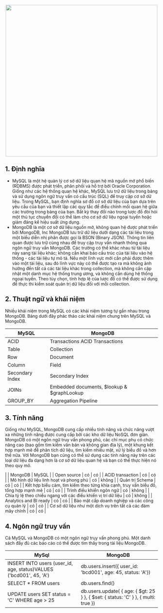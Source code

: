 <p align="center">
  <img src="https://user-images.githubusercontent.com/111716161/190942151-27119286-e9bc-44be-b864-81b0f0b286e6.png" width=500/>
</p>

## 1. Định nghĩa

- MySQL là một hệ quản lý cơ sở dữ liệu quan hệ mã nguồn mở phổ biến (RDBMS) được phát triển, phân phối và hỗ trợ bởi Oracle Corporation. Giống như các hệ thống quan hệ khác, MySQL lưu trữ dữ liệu trong bảng và sử dụng ngôn ngữ truy vấn có cấu trúc (SQL) để truy cập cơ sở dữ liệu. Trong MySQL, bạn định nghĩa sơ đồ cơ sở dữ liệu của bạn dựa trên yêu cầu của bạn và thiết lập các quy tắc để điều chỉnh mối quan hệ giữa các trường trong bảng của bạn. Bất kỳ thay đổi nào trong lược đồ đòi hỏi một thủ tục chuyển đổi có thể làm cho cơ sở dữ liệu ngoại tuyến hoặc giảm đáng kể hiệu suất ứng dụng. 
- MongoDB là một cơ sở dữ liệu nguồn mở, không quan hệ được phát triển bởi MongoDB, Inc MongoDB lưu trữ dữ liệu dưới dạng các tài liệu trong một biểu diễn nhị phân được gọi là BSON (Binary JSON). Thông tin liên quan được lưu trữ cùng nhau để truy cập truy vấn nhanh thông qua ngôn ngữ truy vấn MongoDB. Các trường có thể khác nhau từ tài liệu này sang tài liệu khác; không cần khai báo cấu trúc của tài liệu vào hệ thống - các tài liệu tự mô tả. Nếu một lĩnh vực mới cần phải được thêm vào một tài liệu, sau đó lĩnh vực này có thể được tạo ra mà không ảnh hưởng đến tất cả các tài liệu khác trong collection, mà không cần cập nhật một danh mục hệ thống trung ương, và không cần dùng hệ thống ngoại tuyến. Theo tùy chọn, tính hợp lệ của lược đồ có thể được sử dụng để thực thi kiểm soát quản trị dữ liệu đối với mỗi collection.

## 2. Thuật ngữ và khái niệm

Nhiều khái niệm trong MySQL có các khái niệm tương tự gần nhau trong MongoDB. Bảng dưới đây phác thảo các khái niệm chung trên MySQL và MongoDB.

| MySQL	| MongoDB |
|---|---|
| ACID | Transactions	ACID Transactions |
| Table	| Collection |
| Row	| Document |
| Column	| Field |
| Secondary Index |	Secondary Index | 
| JOINs	| Embedded documents, $lookup & $graphLookup |
| GROUP_BY	| Aggregation Pipeline |

## 3. Tính năng

Giống như MySQL, MongoDB cung cấp nhiều tính năng và chức năng vượt xa những tính năng được cung cấp bởi các kho dữ liệu NoSQL đơn giản. MongoDB có một ngôn ngữ truy vấn phong phú, các chỉ mục phụ có chức năng cao (bao gồm tìm kiếm văn bản và không gian địa lý), một khung kết hợp mạnh mẽ để phân tích dữ liệu, tìm kiếm nhiều mặt, xử lý biểu đồ và hơn thế nữa. Với MongoDB bạn cũng có thể sử dụng các tính năng này trên các loại dữ liệu đa dạng hơn là cơ sở dữ liệu quan hệ và bạn có thể thực hiện nó theo quy mô.

| | MongoDB | MySQL |
| Open source | có | có |
| ACID transaction | có | có |
| Mô hình dữ liệu linh hoạt và phong phú | có | không |
| Quản trị Schema | có | có |
| Kết hợp biểu cảm, tìm kiếm theo từng khía cạnh, truy vấn biểu đồ, tổng hợp mạnh mẽ | có | có |
| Trình điều khiển ngôn ngữ | có | không |
| Chia tỷ lệ theo chiều ngang với các điều khiển vị trí dữ liệu | có | không |
| Analytics and BI ready | có | có |
| Bảo mật cấp doanh nghiệp và các công cụ quản lý | có | có |
| Cơ sở dữ liệu như một dịch vụ trên tất cả các đám mây chính | có | có |

## 4. Ngôn ngữ truy vấn

Cả MySQL và MongoDB có một ngôn ngữ truy vấn phong phú. Một danh sách đầy đủ các báo cáo có thể được tìm thấy trong tài liệu MongoDB.

| MySql	| MongoDB | 
|---|---|
| INSERT INTO users (user_id, age, status)VALUES ('bcd001', 45, 'A') | db.users.insert({ user_id: 'bcd001', age: 45, status: 'A'}) | 
| SELECT * FROM users	| db.users.find() | 
| UPDATE users SET status = 'C' WHERE age > 25	| db.users.update( { age: { $gt: 25 } }, { $set: { status: 'C' } }, { multi: true }) | 
